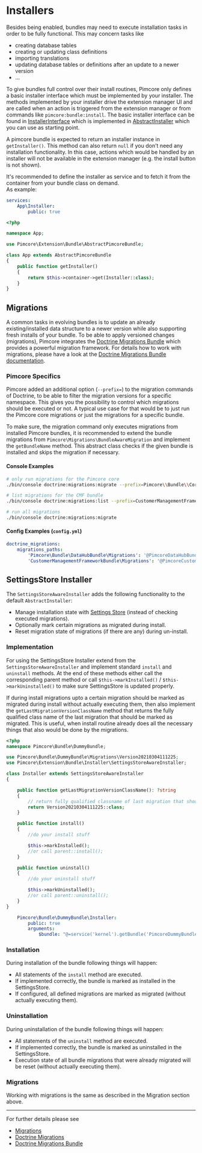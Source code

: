 # Installers

Besides being enabled, bundles may need to execute installation tasks in order to be fully functional. This may concern
tasks like

* creating database tables
* creating or updating class definitions
* importing translations
* updating database tables or definitions after an update to a newer version
* ...

To give bundles full control over their install routines, Pimcore only defines a basic installer interface which must be
implemented by your installer. The methods implemented by your installer drive the extension manager UI and are called when
an action is triggered from the extension manager or from commands like `pimcore:bundle:install`. The basic installer
interface can be found in [InstallerInterface](https://github.com/pimcore/pimcore/blob/10.x/lib/Extension/Bundle/Installer/InstallerInterface.php) which
is implemented in [AbstractInstaller](https://github.com/pimcore/pimcore/blob/10.x/lib/Extension/Bundle/Installer/AbstractInstaller.php)
which you can use as starting point.

A pimcore bundle is expected to return an installer instance in `getInstaller()`. This method can also return `null` if you
don't need any installation functionality. In this case, actions which would be handled by an installer will not be available
in the extension manager (e.g. the install button is not shown).

It's recommended to define the installer as service and to fetch it from the container from your bundle class on demand.  
As example:

```yml
services:
    App\Installer:
        public: true
```

```php
<?php

namespace App;

use Pimcore\Extension\Bundle\AbstractPimcoreBundle;

class App extends AbstractPimcoreBundle
{
    public function getInstaller()
    {
        return $this->container->get(Installer::class);
    }
}
```

## Migrations

A common tasks in evolving bundles is to update an already existing/installed data structure to a newer version while also
supporting fresh installs of your bundle. To be able to apply versioned changes (migrations), Pimcore integrates the
[Doctrine Migrations Bundle](https://symfony.com/doc/5.2/bundles/DoctrineMigrationsBundle/index.html)  which
provides a powerful migration framework.
For details how to work with migrations, please have a look at the [Doctrine Migrations Bundle documentation](https://symfony.com/doc/5.2/bundles/DoctrineMigrationsBundle/index.html).

### Pimcore Specifics

Pimcore added an additional option (`--prefix=`) to the migration commands of Doctrine, to be able to filter the migration versions
for a specific namespace. This gives you the possibility to control which migrations should be executed or not.
A typical use case for that would be to just run the Pimcore core migrations or just the migrations for a specific bundle.

To make sure, the migration command only executes migrations from installed Pimcore bundles, it is recommended to extend
the bundle migrations from `Pimcore\Migrations\BundleAwareMigration` and implement the `getBundleName` method.
This abstract class checks if the given bundle is installed and skips the migration if necessary.  


#### Console Examples

```bash
# only run migrations for the Pimcore core
./bin/console doctrine:migrations:migrate --prefix=Pimcore\\Bundle\\CoreBundle

# list migrations for the CMF bundle
./bin/console doctrine:migrations:list --prefix=CustomerManagementFrameworkBundle\\Migrations

# run all migrations
./bin/console doctrine:migrations:migrate 
```  

#### Config Examples (`config.yml`)
```yml
doctrine_migrations:
    migrations_paths:
        'Pimcore\Bundle\DataHubBundle\Migrations': '@PimcoreDataHubBundle/Migrations'
        'CustomerManagementFrameworkBundle\Migrations': '@PimcoreCustomerManagementFrameworkBundle/Migrations'
```


## SettingsStore Installer

The `SettingsStoreAwareInstaller` adds the following functionality to the
default `AbstractInstaller`:

- Manage installation state with [Settings Store](../../../19_Development_Tools_and_Details/42_Settings_Store.md)
  (instead of checking executed migrations).
- Optionally mark certain migrations as migrated during install.
- Reset migration state of migrations (if there are any) during un-install.


### Implementation

For using the SettingsStore Installer extend from the `SettingsStoreAwareInstaller` and implement standard `install`
and `uninstall` methods. At the end of these methods either call the corresponding parent method or call
`$this->markInstalled()` / `$this->markUninstalled()` to make sure SettingsStore is updated properly.

If during install migrations upto a certain migration should be marked as migrated during install without actually executing
them, then also implement the `getLastMigrationVersionClassName` method that returns the fully qualified class name of the
last migration that should be marked as migrated.
This is useful, when install routine already does all the necessary things that also would be done by the migrations.

```php 
<?php
namespace Pimcore\Bundle\DummyBundle;

use Pimcore\Bundle\DummyBundle\Migrations\Version20210304111225;
use Pimcore\Extension\Bundle\Installer\SettingsStoreAwareInstaller;

class Installer extends SettingsStoreAwareInstaller
{

    public function getLastMigrationVersionClassName(): ?string
    {
        // return fully qualified classname of last migration that should be marked as migrated during install
        return Version20210304111225::class;
    }

    public function install()
    {
        //do your install stuff   

        $this->markInstalled();
        //or call parent::install();     
    }

    public function uninstall()
    {
        //do your uninstall stuff

        $this->markUninstalled();
        //or call parent::uninstall();   
    }
}
```

```yml 
    Pimcore\Bundle\DummyBundle\Installer:
        public: true
        arguments:
            $bundle: "@=service('kernel').getBundle('PimcoreDummyBundle')"
```

### Installation
During installation of the bundle following things will happen:
- All statements of the `install` method are executed.
- If implemented correctly, the bundle is marked as installed in the SettingsStore.
- If configured, all defined migrations are marked as migrated (without actually executing them).

### Uninstallation
During uninstallation of the bundle following things will happen:
- All statements of the `uninstall` method are executed.
- If implemented correctly, the bundle is marked as uninstalled in the SettingsStore.
- Execution state of all bundle migrations that were already migrated will be reset (without actually executing them).


### Migrations
Working with migrations is the same as described in the Migration section above.

---

For further details please see

* [Migrations](../../../19_Development_Tools_and_Details/37_Migrations.md)
* [Doctrine Migrations](http://docs.doctrine-project.org/projects/doctrine-migrations/en/latest/index.html)
* [Doctrine Migrations Bundle](http://symfony.com/doc/master/bundles/DoctrineMigrationsBundle/index.html)
